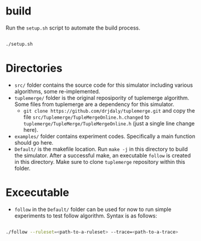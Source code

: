 # build

Run the `setup.sh` script to automate the build process.
```bash

./setup.sh
```

# Directories

- `src/` folder contains the source code for this simulator including various algorithms, some re-implemented.
- `tuplemerge/` folder is the original reposipority of tuplemerge algorithm. Some files from tuplemerge are a dependency for this simulator.
	- `git clone https://github.com/drjdaly/tuplemerge.git` and copy the file `src/Tuplemerge/TupleMergeOnline.h.changed` to `tuplemerge/TupleMerge/TupleMergeOnline.h` (just a single line change here).
- `examples/` folder contains experiment codes. Specifically a main function should go here.
- `Default/` is the makefile location. Run `make -j` in this directory to build the simulator. After a successful make, an executable `follow` is created in this directory. Make sure to clone `tuplemerge` repository within this folder.  


# Excecutable

- `follow` in the `Default/` folder can be used for now to run simple experiments to test follow algorithm. Syntax is as follows:

```bash

./follow --ruleset=<path-to-a-ruleset> --trace=<path-to-a-trace>
```